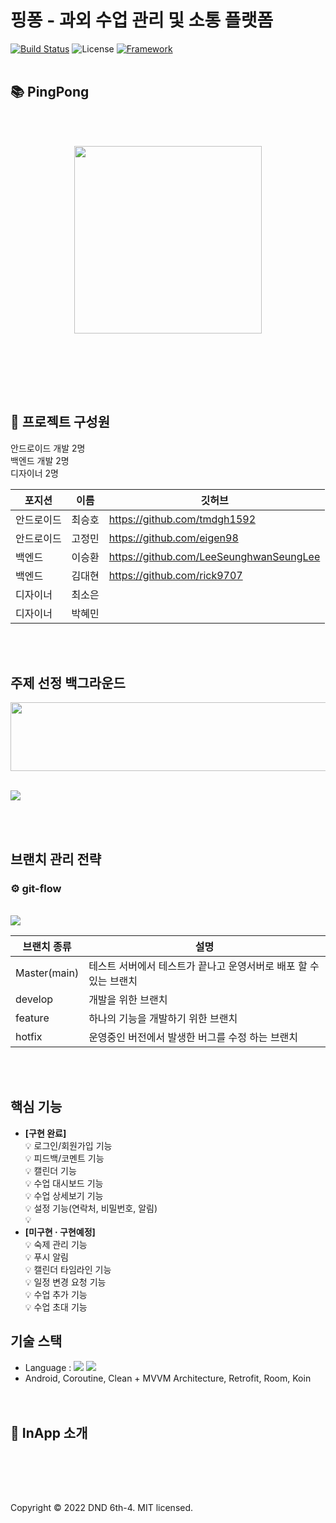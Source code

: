 # 핑퐁 - 과외 수업 관리 및 소통 플랫폼

[![Build Status](https://img.shields.io/badge/status-developing-green)](https://github.com/tmdgh1592/Parking-Service)
![License](https://img.shields.io/apm/l/vim-mode?color=yellowgreen)
[![Framework](https://img.shields.io/badge/framework-android-green)](https://developer.android.com/)
<br><br>
## 📚 PingPong
<br><br>
<p align="center">
  <img style="display=inline" src="https://user-images.githubusercontent.com/56534241/155872938-9a66c0fd-3ff7-4257-afb7-b82e5ad870f1.png" width="300" height="300" />
</p><br><br>


<br><br>

## 🏅 프로젝트 구성원

안드로이드 개발 2명 <br> 
백엔드 개발 2명 <br>
디자이너 2명  <br>

|포지션|이름|깃허브|
|----|-----|---|
|안드로이드|최승호|https://github.com/tmdgh1592|
|안드로이드|고정민|https://github.com/eigen98|
|백엔드|이승환|https://github.com/LeeSeunghwanSeungLee|
|백엔드|김대현|https://github.com/rick9707|
|디자이너|최소은||
|디자이너|박혜민||

<br><br>


## 주제 선정 백그라운드
  <p align="center">
  <img style="display=inline" src="https://user-images.githubusercontent.com/56534241/155872372-6e6fbab4-6e2d-4535-a7b3-e5470b39310d.png" width="610" height="110" />
  </p>
  <br>
    <img style="display=inline" src="https://user-images.githubusercontent.com/56534241/155872470-b25cfada-ed63-4a8f-b88a-d344ec931764.png" />
 
  <br><br>
  
## 브랜치 관리 전략
### ⚙️ git-flow
<br>
<img style="display=inline" src="https://user-images.githubusercontent.com/56534241/155872673-50e038a2-f3d5-421e-9431-d5f8b997ebbb.png" />

<br>

| 브랜치 종류  | 설명                                                         |
| ------------ | ------------------------------------------------------------ |
| Master(main) | 테스트 서버에서 테스트가 끝나고 운영서버로 배포 할 수 있는 브랜치 |
| develop      | 개발을 위한 브랜치                                           |
| feature      | 하나의 기능을 개발하기 위한 브랜치                           |
| hotfix       | 운영중인 버전에서 발생한 버그를 수정 하는 브랜치             |

<br><br>

## 핵심 기능 <br>
  + <strong>[구현 완료]</strong><br>
  💡 로그인/회원가입 기능<br>
  💡 피드백/코멘트 기능<br>
  💡 캘린더 기능<br>
  💡 수업 대시보드 기능<br>
  💡 수업 상세보기 기능<br>
  💡 설정 기능(연락처, 비밀번호, 알림) <br>
  💡 <br>
  + <strong>[미구현 · 구현예정]</strong><br>
  💡 숙제 관리 기능<br>
  💡 푸시 알림<br>
  💡 캘린더 타임라인 기능<br>
  💡 일정 변경 요청 기능<br>
  💡 수업 추가 기능<br>
  💡 수업 초대 기능<br>


## 기술 스택
  + Language : <img src="https://img.shields.io/badge/java-E34F26?style=for-the-badge&logo=java&logoColor=white">
  <img src="https://img.shields.io/badge/kotlin-7F52FF?style=for-the-badge&logo=kotlin&logoColor=white"><br>
  + Android, Coroutine, Clean + MVVM Architecture, Retrofit, Room, Koin</strong>
<br><br><br>


## 📱 InApp 소개
<br>
<p align="center" display="inline">
 
</p><br><br>


Copyright © 2022 DND 6th-4. MIT licensed.
